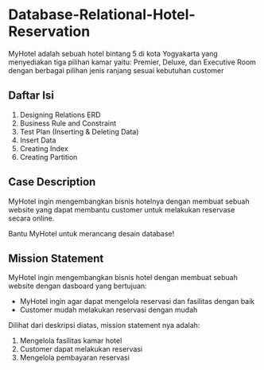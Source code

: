 # Database-Relational-Hotel-Reservation
MyHotel adalah sebuah hotel bintang 5 di kota Yogyakarta yang menyediakan tiga pilihan kamar yaitu: Premier, Deluxe, dan Executive Room dengan berbagai pilihan jenis ranjang sesuai kebutuhan customer

## Daftar Isi
1. Designing Relations ERD
2. Business Rule and Constraint
3. Test Plan (Inserting & Deleting Data)
4. Insert Data
5. Creating Index
6. Creating Partition

## Case Description
MyHotel ingin mengembangkan bisnis hotelnya dengan membuat sebuah website yang dapat membantu customer untuk melakukan reservase secara online.

Bantu MyHotel untuk merancang desain database!

## Mission Statement
MyHotel ingin mengembangkan bisnis hotel dengan membuat sebuah website dengan dasboard yang bertujuan:
* MyHotel ingin agar dapat mengelola reservasi dan fasilitas dengan baik
* Customer mudah melakukan reservasi dengan mudah

Dilihat dari deskripsi diatas, mission statement nya adalah:

1. Mengelola fasilitas kamar hotel
2. Customer dapat melakukan reservasi
3. Mengelola pembayaran reservasi
